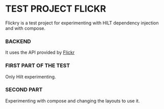 # TEST PROJECT FLICKR

Flickry is a test project for experimenting with HILT dependency injection and with compose.

### BACKEND
It uses the API provided by [Flickr](https://www.flickr.com/services/feeds/)


### FIRST PART OF THE TEST
Only Hilt experimenting.


### SECOND PART
Experimenting with compose and changing the layouts to use it.